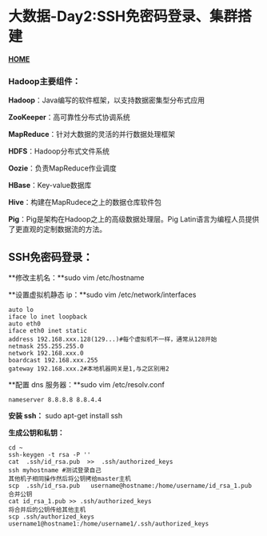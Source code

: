 # 大数据-Day2:SSH免密码登录、集群搭建

**[HOME](../README.md)**

### **Hadoop主要组件：**

**Hadoop**：Java编写的软件框架，以支持数据密集型分布式应用

**ZooKeeper**：高可靠性分布式协调系统

**MapReduce**：针对大数据的灵活的并行数据处理框架

**HDFS**：Hadoop分布式文件系统

**Oozie**：负责MapReduce作业调度

**HBase**：Key-value数据库

**Hive**：构建在MapRudece之上的数据仓库软件包

**Pig**：Pig是架构在Hadoop之上的高级数据处理层。Pig Latin语言为编程人员提供了更直观的定制数据流的方法。



## SSH免密码登录：

**修改主机名：**sudo vim /etc/hostname

**设置虚拟机静态 ip：**sudo vim /etc/network/interfaces

```
auto lo
iface lo inet loopback
auto eth0
iface eth0 inet static
address 192.168.xxx.128(129...)#每个虚拟机不一样，通常从128开始
netmask 255.255.255.0
network 192.168.xxx.0
boardcast 192.168.xxx.255
gateway 192.168.xxx.2#本地机器网关是1,与之区别用2

```

**配置 dns 服务器：**sudo vim /etc/resolv.conf

```
nameserver 8.8.8.8 8.8.4.4
```

**安装 ssh：** sudo apt-get install ssh

**生成公钥和私钥：**

```
cd ~
ssh-keygen -t rsa -P ''
cat  .ssh/id_rsa.pub  >>  .ssh/authorized_keys
ssh myhostname #测试登录自己
其他机子相同操作然后将公钥拷给master主机
scp  .ssh/id_rsa.pub   username@hostname:/home/username/id_rsa_1.pub
合并公钥
cat id_rsa_1.pub >> .ssh/authorized_keys
将合并后的公钥传给其他主机
scp .ssh/authorized_keys  username1@hostname1:/home/username1/.ssh/authorized_keys
```

